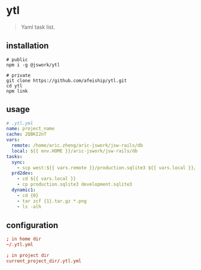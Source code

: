 # ytl
> Yaml task list.

## installation
```shell
# public
npm i -g @jswork/ytl

# private
git clone https://github.com/afeiship/ytl.git
cd ytl
npm link
```

## usage
```yml
# .ytl.yml
name: project_name
cache: 2QBKI2nT
vars:
  remote: /home/aric.zheng/aric-jswork/jsw-rails/db
  local: ${{ env.HOME }}/aric-jswork/jsw-rails/db
tasks:
  sync:
    - scp west:${{ vars.remote }}/production.sqlite3 ${{ vars.local }}/production.sqlite3
  prd2dev:
    - cd ${{ vars.local }}
    - cp production.sqlite3 development.sqlite3
  dynamic1:
    - cd {0}
    - tar zcf {1}.tar.gz *.png
    - ls -alh
```

## configuration
```conf
; in home dir
~/.ytl.yml

; in project dir
current_project_dir/.ytl.yml
```
